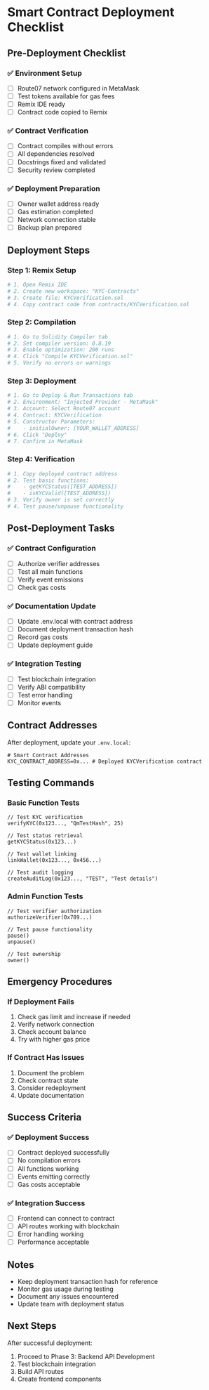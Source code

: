 # Smart Contract Deployment Checklist

## Pre-Deployment Checklist

### ✅ Environment Setup
- [ ] Route07 network configured in MetaMask
- [ ] Test tokens available for gas fees
- [ ] Remix IDE ready
- [ ] Contract code copied to Remix

### ✅ Contract Verification
- [ ] Contract compiles without errors
- [ ] All dependencies resolved
- [ ] Docstrings fixed and validated
- [ ] Security review completed

### ✅ Deployment Preparation
- [ ] Owner wallet address ready
- [ ] Gas estimation completed
- [ ] Network connection stable
- [ ] Backup plan prepared

## Deployment Steps

### Step 1: Remix Setup
```bash
# 1. Open Remix IDE
# 2. Create new workspace: "KYC-Contracts"
# 3. Create file: KYCVerification.sol
# 4. Copy contract code from contracts/KYCVerification.sol
```

### Step 2: Compilation
```bash
# 1. Go to Solidity Compiler tab
# 2. Set compiler version: 0.8.19
# 3. Enable optimization: 200 runs
# 4. Click "Compile KYCVerification.sol"
# 5. Verify no errors or warnings
```

### Step 3: Deployment
```bash
# 1. Go to Deploy & Run Transactions tab
# 2. Environment: "Injected Provider - MetaMask"
# 3. Account: Select Route07 account
# 4. Contract: KYCVerification
# 5. Constructor Parameters:
#    - initialOwner: [YOUR_WALLET_ADDRESS]
# 6. Click "Deploy"
# 7. Confirm in MetaMask
```

### Step 4: Verification
```bash
# 1. Copy deployed contract address
# 2. Test basic functions:
#    - getKYCStatus([TEST_ADDRESS])
#    - isKYCValid([TEST_ADDRESS])
# 3. Verify owner is set correctly
# 4. Test pause/unpause functionality
```

## Post-Deployment Tasks

### ✅ Contract Configuration
- [ ] Authorize verifier addresses
- [ ] Test all main functions
- [ ] Verify event emissions
- [ ] Check gas costs

### ✅ Documentation Update
- [ ] Update .env.local with contract address
- [ ] Document deployment transaction hash
- [ ] Record gas costs
- [ ] Update deployment guide

### ✅ Integration Testing
- [ ] Test blockchain integration
- [ ] Verify ABI compatibility
- [ ] Test error handling
- [ ] Monitor events

## Contract Addresses

After deployment, update your `.env.local`:

```env
# Smart Contract Addresses
KYC_CONTRACT_ADDRESS=0x... # Deployed KYCVerification contract
```

## Testing Commands

### Basic Function Tests
```solidity
// Test KYC verification
verifyKYC(0x123..., "QmTestHash", 25)

// Test status retrieval
getKYCStatus(0x123...)

// Test wallet linking
linkWallet(0x123..., 0x456...)

// Test audit logging
createAuditLog(0x123..., "TEST", "Test details")
```

### Admin Function Tests
```solidity
// Test verifier authorization
authorizeVerifier(0x789...)

// Test pause functionality
pause()
unpause()

// Test ownership
owner()
```

## Emergency Procedures

### If Deployment Fails
1. Check gas limit and increase if needed
2. Verify network connection
3. Check account balance
4. Try with higher gas price

### If Contract Has Issues
1. Document the problem
2. Check contract state
3. Consider redeployment
4. Update documentation

## Success Criteria

### ✅ Deployment Success
- [ ] Contract deployed successfully
- [ ] No compilation errors
- [ ] All functions working
- [ ] Events emitting correctly
- [ ] Gas costs acceptable

### ✅ Integration Success
- [ ] Frontend can connect to contract
- [ ] API routes working with blockchain
- [ ] Error handling working
- [ ] Performance acceptable

## Notes

- Keep deployment transaction hash for reference
- Monitor gas usage during testing
- Document any issues encountered
- Update team with deployment status

## Next Steps

After successful deployment:
1. Proceed to Phase 3: Backend API Development
2. Test blockchain integration
3. Build API routes
4. Create frontend components 
